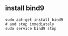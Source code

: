 ## install bind9
    sudo apt-get install bind9
    # and stop immediately
    sudo service bind9 stop 
